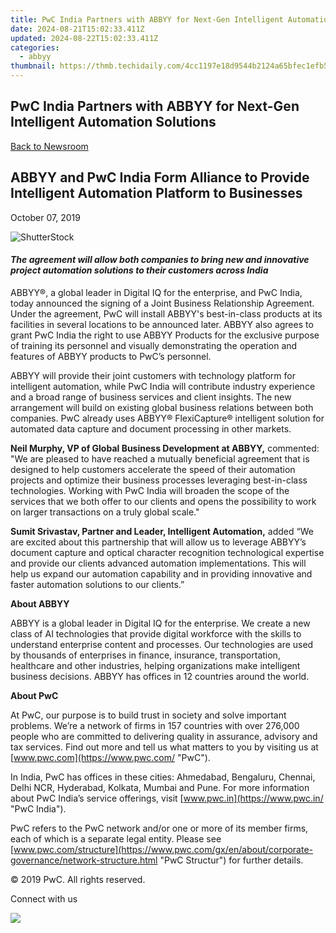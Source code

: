 ```yaml
---
title: PwC India Partners with ABBYY for Next-Gen Intelligent Automation Solutions
date: 2024-08-21T15:02:33.411Z
updated: 2024-08-22T15:02:33.411Z
categories:
  - abbyy
thumbnail: https://thmb.techidaily.com/4cc1197e18d9544b2124a65bfec1efb521b06ec232353dd58129a9184ba8b76a.jpg
---
```


## PwC India Partners with ABBYY for Next-Gen Intelligent Automation Solutions

[Back to Newsroom](https://tools.techidaily.com/abbyy/products/)

## ABBYY and PwC India Form Alliance to Provide Intelligent Automation Platform to Businesses

October 07, 2019

![ShutterStock](https://content.abbyy.com/-/media/project/abbyy/abbyy/branchtemplates/shutterstock_1272462163_1296-x-729.jpg?h=729&iar=0&w=1296)

#### _The agreement will allow both companies to bring new and innovative project automation solutions to their customers across India_ 

  
ABBYY®, a global leader in Digital IQ for the enterprise, and PwC India, today announced the signing of a Joint Business Relationship Agreement. Under the agreement, PwC will install ABBYY's best-in-class products at its facilities in several locations to be announced later. ABBYY also agrees to grant PwC India the right to use ABBYY Products for the exclusive purpose of training its personnel and visually demonstrating the operation and features of ABBYY products to PwC’s personnel.

ABBYY will provide their joint customers with technology platform for intelligent automation, while PwC India will contribute industry experience and a broad range of business services and client insights. The new arrangement will build on existing global business relations between both companies. PwC already uses ABBYY® FlexiCapture® intelligent solution for automated data capture and document processing in other markets.

**Neil Murphy, VP of Global Business Development at ABBYY,** commented: "We are pleased to have reached a mutually beneficial agreement that is designed to help customers accelerate the speed of their automation projects and optimize their business processes leveraging best-in-class technologies. Working with PwC India will broaden the scope of the services that we both offer to our clients and opens the possibility to work on larger transactions on a truly global scale."

**Sumit Srivastav, Partner and Leader, Intelligent Automation,** added “We are excited about this partnership that will allow us to leverage ABBYY’s document capture and optical character recognition technological expertise and provide our clients advanced automation implementations. This will help us expand our automation capability and in providing innovative and faster automation solutions to our clients.”

  
**About ABBYY**

ABBYY is a global leader in Digital IQ for the enterprise. We create a new class of AI technologies that provide digital workforce with the skills to understand enterprise content and processes. Our technologies are used by thousands of enterprises in finance, insurance, transportation, healthcare and other industries, helping organizations make intelligent business decisions. ABBYY has offices in 12 countries around the world.

  
**About PwC**

At PwC, our purpose is to build trust in society and solve important problems. We’re a network of firms in 157 countries with over 276,000 people who are committed to delivering quality in assurance, advisory and tax services. Find out more and tell us what matters to you by visiting us at [www.pwc.com](https://www.pwc.com/ "PwC").

In India, PwC has offices in these cities: Ahmedabad, Bengaluru, Chennai, Delhi NCR, Hyderabad, Kolkata, Mumbai and Pune. For more information about PwC India’s service offerings, visit [www.pwc.in](https://www.pwc.in/ "PwC India").

PwC refers to the PwC network and/or one or more of its member firms, each of which is a separate legal entity. Please see [www.pwc.com/structure](https://www.pwc.com/gx/en/about/corporate-governance/network-structure.html "PwC Structur") for further details.

© 2019 PwC. All rights reserved.

Connect with us

<ins class="adsbygoogle"
     style="display:block"
     data-ad-format="autorelaxed"
     data-ad-client="ca-pub-7571918770474297"
     data-ad-slot="1223367746"></ins>



<ins class="adsbygoogle"
     style="display:block"
     data-ad-client="ca-pub-7571918770474297"
     data-ad-slot="8358498916"
     data-ad-format="auto"
     data-full-width-responsive="true"></ins>

<!-- affiliate ads begin -->
<a href="https://secure.2checkout.com/order/checkout.php?PRODS=4729320&QTY=1&AFFILIATE=108875&CART=1"><img src="https://secure.avangate.com/images/merchant/f7f07e7dab09533bc71247a5b29a7373/products/2_iDeviceMessageBox.png" border="0"></a>
<!-- affiliate ads end -->
